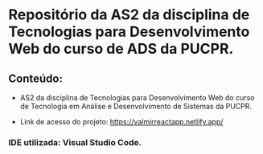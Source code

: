 # Repositório da AS2 da disciplina de Tecnologias para Desenvolvimento Web do curso de ADS da PUCPR.

## Conteúdo:

- AS2 da disciplina de Tecnologias para Desenvolvimento Web do curso de Tecnologia em Análise e Desenvolvimento de Sistemas da PUCPR.

- Link de acesso do projeto: <https://valmirreactapp.netlify.app/>

### IDE utilizada: Visual Studio Code.
